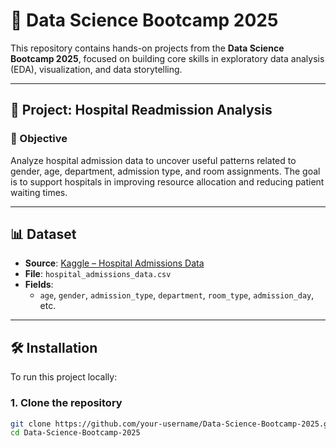 # 🧠 Data Science Bootcamp 2025

This repository contains hands-on projects from the **Data Science Bootcamp 2025**, focused on building core skills in exploratory data analysis (EDA), visualization, and data storytelling.

---

## 📁 Project: Hospital Readmission Analysis

### 📌 Objective

Analyze hospital admission data to uncover useful patterns related to gender, age, department, admission type, and room assignments. The goal is to support hospitals in improving resource allocation and reducing patient waiting times.

---

## 📊 Dataset

- **Source**: [Kaggle – Hospital Admissions Data](https://www.kaggle.com/datasets/ashishsahani/hospital-admissions-data)
- **File**: `hospital_admissions_data.csv`
- **Fields**:
  - `age`, `gender`, `admission_type`, `department`, `room_type`, `admission_day`, etc.

---

## 🛠 Installation

To run this project locally:

### 1. Clone the repository

```bash
git clone https://github.com/your-username/Data-Science-Bootcamp-2025.git
cd Data-Science-Bootcamp-2025
